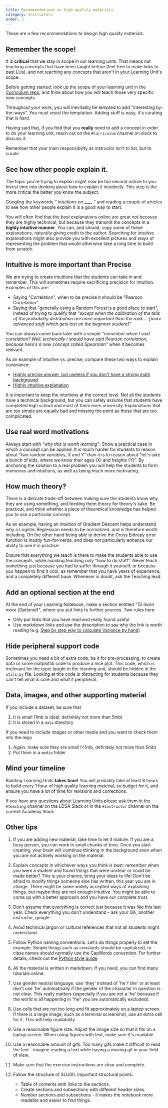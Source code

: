 ```yaml
---
title: Recommendations on high quality materials
category: Instructors
order: 3
---
```


These are a few recommendations to design high quality materials.

## Remember the scope! 

It is **critical** that we stay in scope in our learning units. That means not teaching concepts that have been taught before (feel free to make links to past LUs), and not teaching any concepts that aren't in your Learning Unit's scope. 

Before getting started, look up the scope of your learning unit in the [Curriculum repo](https://github.com/LDSSA/curriculum-development), and think about how you will teach those very specific new concepts. 

Throughout your work, you will inevitably be tempted to add "interesting by-the-ways". You must resist the temptation. Adding stuff is easy, it's curating that is hard.

Having said that, if you find that you **really** need to add a concept in order to do your learning unit, reach out on the `#Curriculum` channel on slack to discuss it. 

Remember that your main responsibility as instructor isn't to list, but to curate.

## See how other people explain it.

The topic you're trying to explain might now be too second nature to you. Invest time into thinking about how to explain it intuitively. This step is the more critical the better you know the subject. 

Googling the keywords _“ intuitions on ____ “_ and reading a couple of articles to see how other people explain it is a good way to start. 

You will often find that the best explanations online are great not because they are highly technical, but because they transmit the concepts in a **highly intuitive manner**. You can, and should, copy some of these explanations, naturally giving credit to the author. Searching for intuitive explanations might also provide you with excellent pictures and ways of representing the problem that would otherwise take a long time to build from scratch. 

## Intuitive is more important than Precise 
We are trying to create intuitions that the students can take in and remember. This will sometimes require sacrificing precision for intuition. Examples of this are: 
* Saying "Correlation", when to be precise it should be "Pearson Correlation".
* Saying that "generally using a Random Forest is a good place to start", instead of trying to qualify that _"except when the calibration of the tails of the probability distribution are more important than the rank ... [more advanced stuff which gets lost on the beginner student]"_ 

You can always come back later with a simple _"remember when I said correlation? Well, technically I should have said Pearson correlation, because here's a new concept called Spearman"_ when it becomes relevant.

As an example of intuitive vs. precise, compare these two ways to explain covariance: 
* [Highly precise answer, but useless if you don't have a strong math background](http://mathworld.wolfram.com/Covariance.html)  
* [Highly intuitive explanation](https://stats.stackexchange.com/questions/18058/how-would-you-explain-covariance-to-someone-who-understands-only-the-mean?)

It is important to keep the intuitions at the correct level. Not all the students have a technical background, but you can safely assume that students have completed high school and most of them even university. Explanations that are too simple are equally bad and missing the point as those that are too complicated.

## Use real word motivations 
Always start with _"why this is worth learning"_. Show a practical case in which a concept can be applied. It is much harder for students to reason about "two random variables, X and Y" than it is to reason about "let's take a bunch of kids, where we know their ages (X) and heights (Y)". By anchoring the solution to a real problem you will help the students to form memories and intuitions, as well as being much more motivating. 

## How much theory? 
There is a delicate trade-off between making sure the students know why they are using something, and feeding them theory for theory's sake. Be practical, and think whether a piece of theoretical knowledge has helped you to use a particular concept. 

As an example, having an intuition of Gradient Descent helps understand why a Logistic Regression needs to be normalized, and is therefore worth including. On the other hand being able to derive the Cross Entropy error function is mostly fun-for-nerds, and does not particularly enhance our ability to use it in practice. 

Ensure that everything we teach is there to make the students able to use the concepts, while avoiding teaching only "how to do stuff". Never teach something just because you had to suffer through it yourself, or because you happen to find it cool, as remember that you have years of experience, and a completely different base. Whenever in doubt, ask the Teaching lead. 

## Add an optional section at the end 
At the end of your Learning Notebook, make a section entitled _"To learn more (Optional)"_, where you put links to further sources. Two rules here: 
* Only put links that you have read and really found useful
* Use markdown links and use the description to say why the link is worth reading
(e.g. [Step by step way to calculate Variance by hand](https://www.wikihow.com/Calculate-Variance))

## Hide peripheral support code 
Sometimes you need a bit of extra code, be it for pre-processing, to create data or some matplotlib code to produce a nice plot. This code, which is irrelevant for the topic taught in the learning unit, should be hidden in the `utils.py` file. Looking at this code is distracting for students because they can't tell what is core and what it peripheral.

## Data, images, and other supporting material

If you include a dataset, be sure that

1. It is small (1mb is ideal, definitely not more than 5mb)
1. It is stored in a `data` directory

If you need to include images or other media and you want to check them into the repo

1. Again, make sure they are small (<1mb, definitely not more than 5mb)
1. Put them in a `media` folder


## Mind your timeline 

Building Learning Units **takes time!** You will probably take at least 8 hours to build every 1 hour of high quality learning material, so budget for it, and ensure you have a lot of time for revisions and corrections.

If you have any questions about Learning Units please ask them in the `#teaching` channel on the LDSA Slack or in the `#instructor` channel on the current Academy Slack.

## Other tips

1. If you are adding new material, take time to let it mature. If you are a busy person, you can work in small chunks of time. Once you start creating, your brain will comtinue thinking in the background even when you are not actively working on the material.
2. Explain concepts in whichever ways you think is best: remember when you were a student and found things that were unclear or could be made better? This is your chance, bring your ideas to life! Don't be afraid to modify things someone else has written, this year you are in charge. There might be some widely accepted ways of explaining things, but maybe they are not enough intuitive. You might be able to come up with a better approach and you have our complete trust.
3. Don't assume that everything is correct just because it was like this last year. Check everything you don't understand - ask your QA, another instructor, google.
4. Avoid technical jargon or cultural references that not all students might understand.
5. Follow Python naming conventions. Let's do things properly to set the example. Simple things such as constants should be capitalized, or class names should normally use the CapWords convention. For further details, check out the [Python style guide](https://www.python.org/dev/peps/pep-0008/).
6. All the material is written in markdown. If you need, you can find many tutorials online.
7. Use gender neutral language: use 'they' instead of 'he'/'she' or at least don't use 'he' automatically if the gender of the character in question is not clear. This really matters (especially if you are not a 'he' because if the world is all happening in "he" you are automatically excluded).
8. Use cells that are not too long and fit approximately on a laptop screen. If there is a large image, such as a terminal screenshot, use an extra cell for it. This will help readability.
9. Use a reasonable figure size. Adjust the image size so that it fits on a laptop screen. When using figures with text, make sure it's readable.
10. Use a reasonable amount of gifs. Too many gifs make it difficult to read the text - imagine reading a text while having a moving gif in your field of view.
11. Make sure that the exercise instructions are clear and complete.

1. Follow the structure of SLU00. Important structural points:
   - Table of contents with links to the sections.
   - Create sections and subsections with different header sizes.
   - Number sections and subsections - it makes the notebook more readable and easier to find things.
